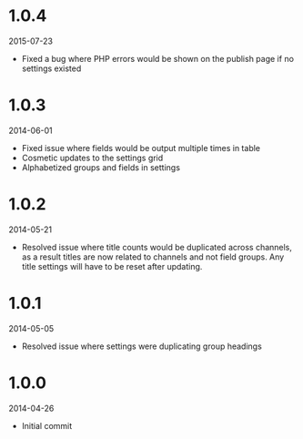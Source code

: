 # 1.0.4

2015-07-23

- Fixed a bug where PHP errors would be shown on the publish page if no settings existed

# 1.0.3

2014-06-01

- Fixed issue where fields would be output multiple times in table
- Cosmetic updates to the settings grid
- Alphabetized groups and fields in settings

# 1.0.2

2014-05-21

- Resolved issue where title counts would be duplicated across channels, as a result titles are now related to channels and not field groups. Any title settings will have to be reset after updating.

# 1.0.1

2014-05-05

- Resolved issue where settings were duplicating group headings

# 1.0.0

2014-04-26

- Initial commit